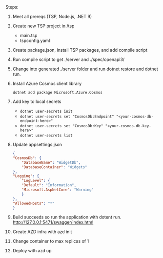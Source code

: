 Steps:

1. Meet all prereqs (TSP, Node.js, .NET 9)
1. Create new TSP project in /tsp
    * main.tsp
    * tspconfig.yaml
1. Create package.json, install TSP packages, and add compile script
1. Run compile script to get ./server and ./spec/openapi3/
1. Change into generated ./server folder and run dotnet restore and dotnet run.
1. Install Azure Cosmos client library

    ```
    dotnet add package Microsoft.Azure.Cosmos
    ```

1. Add key to local secrets

    * `dotnet user-secrets init`
    * `dotnet user-secrets set "CosmosDb:Endpoint" "<your-cosmos-db-endpoint-here>"`
    * `dotnet user-secrets set "CosmosDb:Key" "<your-cosmos-db-key-here>"`
    * `dotnet user-secrets list`

1. Update appsettings.json

    ```json
    {
    "CosmosDb": {
        "DatabaseName": "WidgetDb",
        "DatabaseContainer": "Widgets"
    },
    "Logging": {
        "LogLevel": {
        "Default": "Information",
        "Microsoft.AspNetCore": "Warning"
        }
    },
    "AllowedHosts": "*"
    }
    ```

1. Build succeeds so run the application with dotent run. http://127.0.0.1:5471/swagger/index.html
1. Create AZD infra with azd init
1. Change container to max replicas of 1
1. Deploy with azd up

